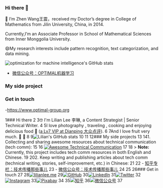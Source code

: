 ### Hi there 👋
🌱 I’m Zhen Wang王震，received my Doctor’s degree in College of Mathematics from Jilin University, China, in 2014.  

Currently,I’m an Associate Professor in School of Mathematical Sciences from Inner Monggolia University. 
   
😄My research interests include pattern recognition, text categorization, and data mining.

![optimization for machine intelligence's GitHub stats](https://github-readme-stats.vercel.app/api?username=tingtingv&show_icons=true&theme=tokyonight)

 - [微信公众号：OPTIMAL机器学习](https://res.cloudinary.com/tingtingv-photos/image/upload//cover/wechat-qrcode-scan-to-follow.jpg)

### My side project


### Get in touch
-https://www.optimal-group.org

1### Hi there 
 2
 3🤓 I'm Lilian Lee 李琳, a Content Strategist | Senior Technical Writer.
 4
 5I love photography , traveling ️, cooking and enjoying delicious food 🥘 ([a Lv7 VIP at Dianping 大众点评](https://m.dianping.com/userprofile/121632876)).
 6
 7And I love fruit very much.   🥭 🥝
 8
 9![Lilian's GitHub stats](https://github-readme-stats.vercel.app/api?username=lilin90&show_icons=true&theme=tokyonight)
10
11
12### My side projects
13
141. Collecting and sharing awesome resources about technical communication (tech comm):
15
16    [![Awesome Technical Communication](https://github-readme-stats.vercel.app/api/pin?username=lilin90&repo=awesome-technical-communication&theme=radical)](https://github.com/lilin90/awesome-technical-communication)
17
18    > **Note:** Currently, this project includes tech comm resources in both English and Chinese.
19
202. Keep writing and publishing articles about tech comm (technical writing, stories, self-improvement, etc.) in Chinese:
21
22    - [知乎专栏：技术传播那些事儿](https://www.zhihu.com/column/tc-fun)
23    - [微信公众号：技术传播那些事儿](https://res.cloudinary.com/lilian-photos/image/upload/v1585391408/cover/wechat-qrcode-scan-to-follow.jpg)
24
25
26### Get in touch
27
28[![lilianlee.me](https://img.shields.io/badge/lilianlee.me-orange)](https://lilianlee.me/)
29[![GitHub](https://img.shields.io/badge/GitHub-grey?logo=github)](https://github.com/lilin90)
30[![LinkedIn](https://img.shields.io/badge/LinkedIn-blue?logo=linkedin)](https://www.linkedin.com/in/lilian-lee-54305777/)
31[![Twitter](https://img.shields.io/badge/Twitter-white?logo=twitter)](https://twitter.com/lilianlee90/)
32[![Instagram](https://img.shields.io/badge/Instagram-white?logo=instagram)](https://www.instagram.com/lilianlee.me/)
33[![Pixabay](https://img.shields.io/badge/Pixabay-white?logo=pixabay)](https://pixabay.com/zh/users/lilian90-1322641/)
34
35[![知乎](https://img.shields.io/badge/知乎-white?logo=zhihu)](https://www.zhihu.com/people/liliansd)
36[![微信公众号](https://img.shields.io/badge/微信公众号-white?logo=wechat)](https://res.cloudinary.com/lilian-photos/image/upload/v1585391408/cover/wechat-qrcode-scan-to-follow.jpg)
37
